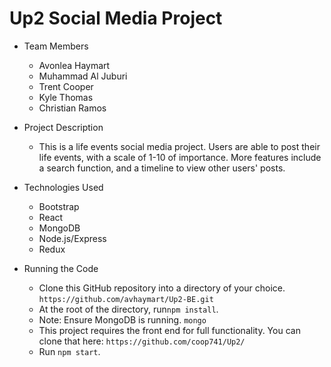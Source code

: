 # Up2 Social Media Project

* Team Members
   * Avonlea Haymart
   * Muhammad Al Juburi
   * Trent Cooper
   * Kyle Thomas
   * Christian Ramos

* Project Description
   * This is a life events social media project. Users are able to post their life events, with a scale of 1-10 of importance. More features include a search function, and a timeline to view other users' posts.
* Technologies Used
  * Bootstrap
  * React
  * MongoDB
  * Node.js/Express
  * Redux
* Running the Code
  * Clone this GitHub repository into a directory of your choice.
  ```https://github.com/avhaymart/Up2-BE.git```
  * At the root of the directory, run```npm install```.
  * Note: Ensure MongoDB is running. ```mongo```
  * This project requires the front end for full functionality. You can clone that here: ```https://github.com/coop741/Up2/```
  * Run ```npm start```.
